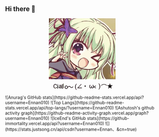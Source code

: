 ## Hi there 👋

<div align="center">
  <img src="assets/ciallo.gif" alt="ciallo">
</div>
![Anurag's GitHub stats](https://github-readme-stats.vercel.app/api?username=Ennan010)
![Top Langs](https://github-readme-stats.vercel.app/api/top-langs/?username=Ennan010)
![Ashutosh's github activity graph](https://github-readme-activity-graph.vercel.app/graph?username=Ennan010)
![IceEnd's GitHub stats](https://github-immortality.vercel.app/api?username=Ennan010)
![](https://stats.justsong.cn/api/csdn?username=Ennan、&cn=true)




<!--
**Ennan010/Ennan010** is a ✨ _special_ ✨ repository because its `README.md` (this file) appears on your GitHub profile.

Here are some ideas to get you started:

- 🔭 I’m currently working on ...
- 🌱 I’m currently learning ...
- 👯 I’m looking to collaborate on ...
- 🤔 I’m looking for help with ...
- 💬 Ask me about ...
- 📫 How to reach me: ...
- 😄 Pronouns: ...
- ⚡ Fun fact: ...
-->
